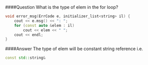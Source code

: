 ####Question
What is the type of elem in the for loop?  
```cpp
void error_msg(ErrCode e, initializer_list<string> il) {
    cout << e.msg() << ": ";
    for (const auto &elem : il)
        cout << elem << " ";
    cout << endl;
}
```
####Answer
The type of elem will be constant string reference i.e. 
```cpp
const std::string&  
```
